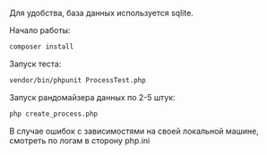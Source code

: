 Для удобства, база данных используется sqlite.

Начало работы: 

```bash
composer install

```
Запуск теста:
```bash
vendor/bin/phpunit ProcessTest.php
```

Запуск рандомайзера данных по 2-5 штук:
```bash
php create_process.php
```

В случае ошибок с зависимостями на своей локальной машине, смотреть по логам в сторону php.ini 
